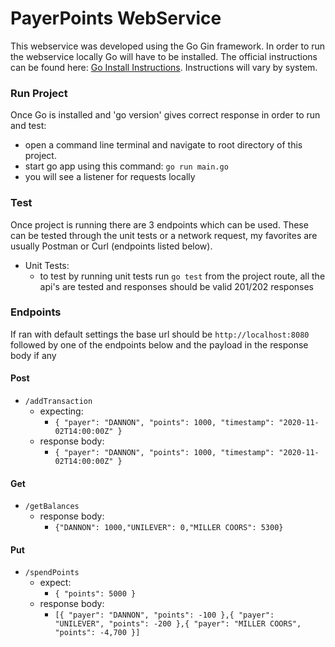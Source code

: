 # PayerPoints WebService
This webservice was developed using the Go Gin framework. In order to run the webservice locally Go will have to be
installed. The official instructions can be found here: [Go Install Instructions](https://go.dev/doc/install).
Instructions will vary by system.

### Run Project
Once Go is installed and 'go version' gives correct response in order to run and test:
* open a command line terminal and navigate to root directory of this project.
* start go app using this command: `go run main.go`
* you will see a listener for requests locally

### Test
Once project is running there are 3 endpoints which can be used. These can be tested through the unit tests or a network request,
my favorites are usually Postman or Curl (endpoints listed below).

* Unit Tests:
  * to test by running unit tests run `go test` from the project route, all the api's are tested and responses should be valid 201/202 responses

### Endpoints
If ran with default settings the base url should be `http://localhost:8080` followed by one of the endpoints below and the payload in the response body if any

#### Post
* `/addTransaction`
    * expecting: 
      * `{ "payer": "DANNON", "points": 1000, "timestamp": "2020-11-02T14:00:00Z" }`
    * response body: 
      * `{ "payer": "DANNON", "points": 1000, "timestamp": "2020-11-02T14:00:00Z" }`
#### Get
* `/getBalances`
    * response body: 
      * `{"DANNON": 1000,"UNILEVER": 0,"MILLER COORS": 5300}`
#### Put
* `/spendPoints`
    * expect: 
      * `{ "points": 5000 }`
    * response body:
      * `[{ "payer": "DANNON", "points": -100 },{ "payer": "UNILEVER", "points": -200 },{ "payer": "MILLER COORS", "points": -4,700 }]`



